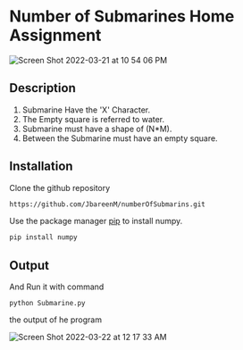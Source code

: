 # Number of Submarines Home Assignment


![Screen Shot 2022-03-21 at 10 54 06 PM](https://user-images.githubusercontent.com/44744884/159362763-3f248965-a475-4435-a9f3-cd1990be7402.png)

## Description
1. Submarine Have the 'X' Character.
2. The Empty square is referred to water.
3. Submarine must have a shape of (N*M).
4. Between the Submarine must have an empty square.


## Installation


Clone the github repository
```bash
https://github.com/JbareenM/numberOfSubmarins.git
```
Use the package manager [pip](https://pip.pypa.io/en/stable/) to install numpy.

```bash
pip install numpy
```
## Output

And Run it with command
```
python Submarine.py 
```
the output of he program

![Screen Shot 2022-03-22 at 12 17 33 AM](https://user-images.githubusercontent.com/44744884/159372541-fd27e82e-f734-4191-bf53-225724e51d79.png)

